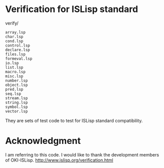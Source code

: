 # Verification for ISLisp standard


verify/

```
array.lsp
char.lsp
cond.lsp
control.lsp
declare.lsp
files.lsp
formeval.lsp
io.lsp
list.lsp
macro.lsp
misc.lsp
number.lsp
object.lsp
pred.lsp
seq.lsp
stream.lsp
string.lsp
symbol.lsp
vector.lsp
```
They are sets of test code to test for ISLisp standard compatibility.


# Acknowledgment
I am referring to this code. I would like to thank the development members of OKI-ISLisp. 
http://www.islisp.org/verification.html


